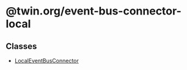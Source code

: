 # @twin.org/event-bus-connector-local

## Classes

- [LocalEventBusConnector](classes/LocalEventBusConnector.md)
